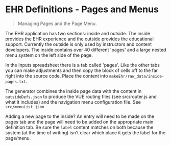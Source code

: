 # EHR Definitions - Pages and Menus

> Managing Pages and the Page Menu.

The EHR application has two sections: inside and outside. The inside provides the EHR experience and the outside
provides the educational support.  Currently the outside is only used by instructors and content developers. The inside contains over 40 different 'pages' and a large nested menu system on the left side of the page.

In the Inputs spreadsheet there is a tab called 'pages'.  Like the other tabs you can make adjustments and then copy
the block of cells off to the far right into the source code.  Place the content into ```makeEhr/raw_data/inside-pages.txt```.

The generator combines the inside page data with the content in ```outsideDefs.json``` to produce the VUE routing files
(see src/router.js and what it includes) and the navigation menu configuration file. See ```src/menuList.json```

Adding a new page to the inside?  An entry will need to be made on the pages tab and the page will need to be added on the appropriate 
main definition tab.  Be sure the ```label``` content matches on both because the system (at the time of writing) isn't clear
which place it gets the label for the page/menu.

